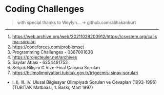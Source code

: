 # Coding Challenges
> with special thanks to Weylyn... -> github.com/alihakankurt
-------------------
1) https://web.archive.org/web/20211028203912/https://csystem.org/calisma-sorulari
2) https://codeforces.com/problemset
3) Programming Challenges - 0387001638
4) https://projecteuler.net/archives
5) Sayılar Atlası - 6254491753
6) Selçuk Bilişim C Vize-Final Çalışma Soruları
7) https://bilimolimpiyatlari.tubitak.gov.tr/tr/gecmis-sinav-sorulari
* I. II. III. IV. Ulusal Bilgisayar Olimpiyadı Soruları ve Cevapları (1993-1996) (TÜBİTAK Matbaası, 1. Baskı, Mart 1997)
